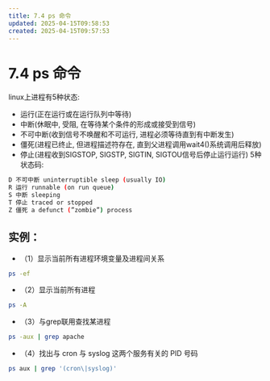 ```yaml
---
title: 7.4 ps 命令
updated: 2025-04-15T09:58:53
created: 2025-04-15T09:57:53
---
```


# 7.4 ps 命令

linux上进程有5种状态:
- 运行(正在运行或在运行队列中等待)
- 中断(休眠中, 受阻, 在等待某个条件的形成或接受到信号)
- 不可中断(收到信号不唤醒和不可运行, 进程必须等待直到有中断发生)
- 僵死(进程已终止, 但进程描述符存在, 直到父进程调用wait4()系统调用后释放)
- 停止(进程收到SIGSTOP, SIGSTP, SIGTIN, SIGTOU信号后停止运行运行)
5种状态码:
```bash
D 不可中断 uninterruptible sleep (usually IO)  
R 运行 runnable (on run queue)  
S 中断 sleeping  
T 停止 traced or stopped  
Z 僵死 a defunct (”zombie”) process
```
## 实例：
- （1）显示当前所有进程环境变量及进程间关系
```bash
ps -ef
```
- （2）显示当前所有进程
```bash
ps -A
```
- （3）与grep联用查找某进程
```bash
ps -aux | grep apache
```
- （4）找出与 cron 与 syslog 这两个服务有关的 PID 号码
```bash
ps aux | grep '(cron\|syslog)'
```
